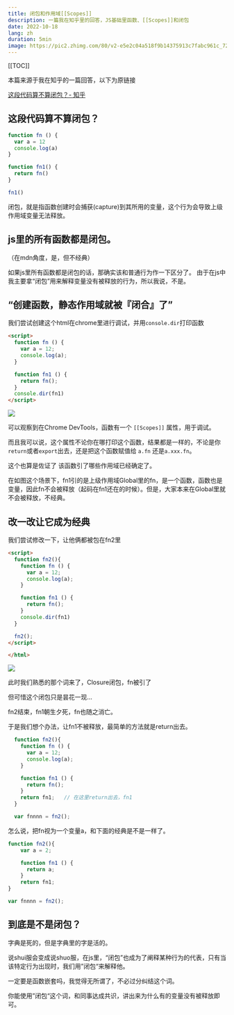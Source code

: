```yaml
---
title: 闭包和作用域[[Scopes]]
description: 一篇我在知乎里的回答，JS基础里函数、[[Scopes]]和闭包
date: 2022-10-18
lang: zh
duration: 5min
image: https://pic2.zhimg.com/80/v2-e5e2c04a518f9b14375913c7fabc961c_720w.jpg
---
```

[[TOC]]

本篇来源于我在知乎的一篇回答，以下为原链接

[这段代码算不算闭包？- 知乎](https://www.zhihu.com/question/551227690/answer/2719847401)

## 这段代码算不算闭包？
```javascript
function fn () {
  var a = 12
  console.log(a)
}

function fn1() {
  return fn()
}

fn1()
```

闭包，就是指函数创建时会捕获(capture)到其所用的变量，这个行为会导致上级作用域变量无法释放。

js里的所有函数都是闭包。
----------------------
（在mdn角度，是，但不经典）

如果js里所有函数都是闭包的话，那确实该和普通行为作一下区分了。
由于在js中我主要拿“闭包”用来解释变量没有被释放的行为，所以我说，不是。

## “创建函数，静态作用域就被『闭合』了”
我们尝试创建这个html在chrome里进行调试，并用`console.dir`打印函数

```html
<script>
  function fn () {
    var a = 12;
    console.log(a);
  }

  function fn1 () {
    return fn();
  }
  console.dir(fn1)
</script>
```

![](https://pic2.zhimg.com/80/v2-e5e2c04a518f9b14375913c7fabc961c_720w.jpg)


可以观察到在Chrome DevTools，函数有一个 `[[Scopes]]` 属性，用于调试。

而且我可以说，这个属性不论你在哪打印这个函数，结果都是一样的，不论是你`return`或者`export`出去，还是把这个函数赋值给 `a.fn` 还是`a.xxx.fn`。

这个也算是佐证了 该函数引了哪些作用域已经确定了。

在如图这个场景下，fn1引的是上级作用域Global里的fn，是一个函数，函数也是变量，因此fn不会被释放（起码在fn1还在的时候）。但是，大家本来在Global里就不会被释放，不经典。

## 改一改让它成为经典
我们尝试修改一下，让他俩都被包在fn2里

```html
<script>
  function fn2(){
    function fn () {
      var a = 12;
      console.log(a);
    }

    function fn1 () {
      return fn();
    }
    console.dir(fn1)
  }

  fn2();
</script>

</html>
```
![](https://pic3.zhimg.com/80/v2-4fc30dae322ce26b0b3ba520a27207a6_720w.webp)

此时我们熟悉的那个词来了，Closure闭包，fn被引了

但可惜这个闭包只是昙花一现...

fn2结束，fn1朝生夕死，fn也随之消亡。

于是我们想个办法，让fn1不被释放，最简单的方法就是return出去。

```javascript
  function fn2(){
    function fn () {
      var a = 12;
      console.log(a);
    }

    function fn1 () {
      return fn();
    }
    return fn1;   // 在这里return出去，fn1
  }

  var fnnnn = fn2();
```

怎么说，把fn视为一个变量a，和下面的经典是不是一样了。

```javascript
function fn2(){
    var a = 2;

    function fn1 () {
      return a;
    }
    return fn1;
}

var fnnnn = fn2();
```

## 到底是不是闭包？

字典是死的，但是字典里的字是活的。

说shui服会变成说shuo服，在js里，“闭包”也成为了阐释某种行为的代表，只有当该特定行为出现时，我们用”闭包“来解释他。

一定要是函数嵌套吗，我觉得无所谓了，不必过分纠结这个词。

你能使用”闭包“这个词，和同事达成共识，讲出来为什么有的变量没有被释放即可。
